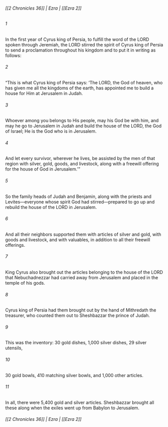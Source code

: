###### [[2 Chronicles 36]] | Ezra | [[Ezra 2]]

###### 1
In the first year of Cyrus king of Persia, to fulfill the word of the LORD spoken through Jeremiah, the LORD stirred the spirit of Cyrus king of Persia to send a proclamation throughout his kingdom and to put it in writing as follows:
###### 2
“This is what Cyrus king of Persia says: ‘The LORD, the God of heaven, who has given me all the kingdoms of the earth, has appointed me to build a house for Him at Jerusalem in Judah.
###### 3
Whoever among you belongs to His people, may his God be with him, and may he go to Jerusalem in Judah and build the house of the LORD, the God of Israel; He is the God who is in Jerusalem.
###### 4
And let every survivor, wherever he lives, be assisted by the men of that region with silver, gold, goods, and livestock, along with a freewill offering for the house of God in Jerusalem.’”
###### 5
So the family heads of Judah and Benjamin, along with the priests and Levites—everyone whose spirit God had stirred—prepared to go up and rebuild the house of the LORD in Jerusalem.
###### 6
And all their neighbors supported them with articles of silver and gold, with goods and livestock, and with valuables, in addition to all their freewill offerings.
###### 7
King Cyrus also brought out the articles belonging to the house of the LORD that Nebuchadnezzar had carried away from Jerusalem and placed in the temple of his gods.
###### 8
Cyrus king of Persia had them brought out by the hand of Mithredath the treasurer, who counted them out to Sheshbazzar the prince of Judah.
###### 9
This was the inventory: 30 gold dishes, 1,000 silver dishes, 29 silver utensils,
###### 10
30 gold bowls, 410 matching silver bowls, and 1,000 other articles.
###### 11
In all, there were 5,400 gold and silver articles. Sheshbazzar brought all these along when the exiles went up from Babylon to Jerusalem.

###### [[2 Chronicles 36]] | Ezra | [[Ezra 2]]

